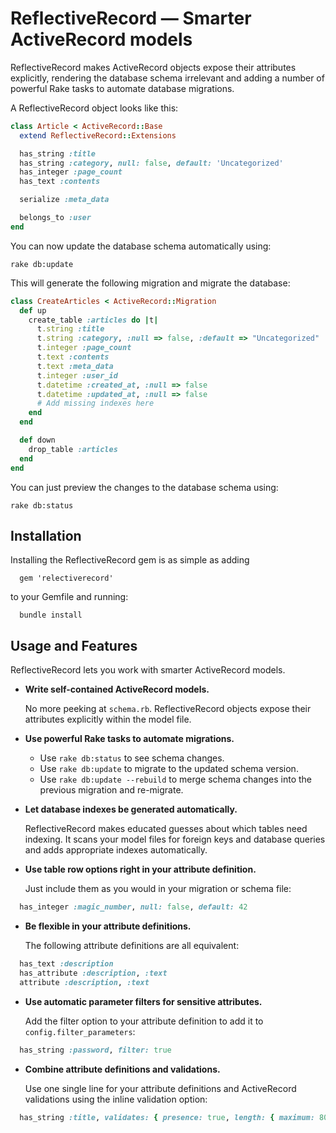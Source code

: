 ReflectiveRecord — Smarter ActiveRecord models
==============================================

ReflectiveRecord makes ActiveRecord objects expose their attributes explicitly, rendering the database schema irrelevant and adding a number of powerful Rake tasks to automate database migrations.

A ReflectiveRecord object looks like this:

```ruby
class Article < ActiveRecord::Base
  extend ReflectiveRecord::Extensions

  has_string :title
  has_string :category, null: false, default: 'Uncategorized'
  has_integer :page_count
  has_text :contents

  serialize :meta_data

  belongs_to :user
end
```

You can now update the database schema automatically using:

```
rake db:update
```

This will generate the following migration and migrate the database:

```ruby
class CreateArticles < ActiveRecord::Migration
  def up
    create_table :articles do |t|
      t.string :title
      t.string :category, :null => false, :default => "Uncategorized"
      t.integer :page_count
      t.text :contents
      t.text :meta_data
      t.integer :user_id
      t.datetime :created_at, :null => false
      t.datetime :updated_at, :null => false
      # Add missing indexes here
    end
  end

  def down
    drop_table :articles
  end
end
```

You can just preview the changes to the database schema using:

```
rake db:status
```

Installation
------------

Installing the ReflectiveRecord gem is as simple as adding
```
  gem 'relectiverecord'
```

to your Gemfile and running:
```
  bundle install
```

Usage and Features
------------------

ReflectiveRecord lets you work with smarter ActiveRecord models.

* **Write self-contained ActiveRecord models.**

  No more peeking at ```schema.rb```. ReflectiveRecord objects expose their attributes explicitly within the model file.

* **Use powerful Rake tasks to automate migrations.**

  * Use ```rake db:status``` to see schema changes.
  * Use ```rake db:update``` to migrate to the updated schema version.
  * Use ```rake db:update --rebuild``` to merge schema changes into the previous migration and re-migrate.

* **Let database indexes be generated automatically.**

  ReflectiveRecord makes educated guesses about which tables need indexing. It scans your model files for foreign keys and database queries and adds appropriate indexes automatically.

* **Use table row options right in your attribute definition.**

  Just include them as you would in your migration or schema file:
```ruby
  has_integer :magic_number, null: false, default: 42
```

* **Be flexible in your attribute definitions.**

  The following attribute definitions are all equivalent:
```ruby
  has_text :description
  has_attribute :description, :text
  attribute :description, :text
```

* **Use automatic parameter filters for sensitive attributes.**

  Add the filter option to your attribute definition to add it to ```config.filter_parameters```:
```ruby
  has_string :password, filter: true
```

* **Combine attribute definitions and validations.**

  Use one single line for your attribute definitions and ActiveRecord validations using the inline validation option:
```ruby
  has_string :title, validates: { presence: true, length: { maximum: 80 } }
```
